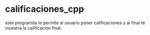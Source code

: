 # calificaciones_cpp
este programita le permite al usuario poner calificaciones y al final te muestra la calificacion final.
